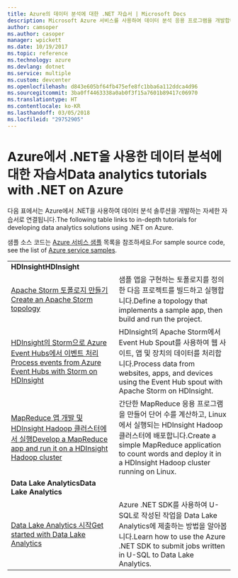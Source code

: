```yaml
---
title: Azure의 데이터 분석에 대한 .NET 자습서 | Microsoft Docs
description: Microsoft Azure 서비스를 사용하여 데이터 분석 응용 프로그램을 개발합니다.
author: camsoper
ms.author: casoper
manager: wpickett
ms.date: 10/19/2017
ms.topic: reference
ms.technology: azure
ms.devlang: dotnet
ms.service: multiple
ms.custom: devcenter
ms.openlocfilehash: d843e605bf64fb475efe8fc1bba6a112ddca4d96
ms.sourcegitcommit: 3ba0ff4463338a0ab0f3f15a7601b89417c06970
ms.translationtype: HT
ms.contentlocale: ko-KR
ms.lasthandoff: 03/05/2018
ms.locfileid: "29752905"
---
```

# <a name="data-analytics-tutorials-with-net-on-azure"></a><span data-ttu-id="269e9-103">Azure에서 .NET을 사용한 데이터 분석에 대한 자습서</span><span class="sxs-lookup"><span data-stu-id="269e9-103">Data analytics tutorials with .NET on Azure</span></span>

<span data-ttu-id="269e9-104">다음 표에서는 Azure에서 .NET을 사용하여 데이터 분석 솔루션을 개발하는 자세한 자습서로 연결됩니다.</span><span class="sxs-lookup"><span data-stu-id="269e9-104">The following table links to in-depth tutorials for developing data analytics solutions using .NET on Azure.</span></span> 

<span data-ttu-id="269e9-105">샘플 소스 코드는 [Azure 서비스 샘플](https://azure.microsoft.com/resources/samples/?platform=dotnet) 목록을 참조하세요.</span><span class="sxs-lookup"><span data-stu-id="269e9-105">For sample source code, see the list of [Azure service samples](https://azure.microsoft.com/resources/samples/?platform=dotnet).</span></span>

| | |
|---|---|
| <span data-ttu-id="269e9-106">**HDInsight**</span><span class="sxs-lookup"><span data-stu-id="269e9-106">**HDInsight**</span></span> | |
| <span data-ttu-id="269e9-107">[Apache Storm 토폴로지 만들기][1]</span><span class="sxs-lookup"><span data-stu-id="269e9-107">[Create an Apache Storm topology][1]</span></span> | <span data-ttu-id="269e9-108">샘플 앱을 구현하는 토폴로지를 정의한 다음 프로젝트를 빌드하고 실행합니다.</span><span class="sxs-lookup"><span data-stu-id="269e9-108">Define a topology that implements a sample app, then build and run the project.</span></span> | 
| <span data-ttu-id="269e9-109">[HDInsight의 Storm으로 Azure Event Hubs에서 이벤트 처리][2]</span><span class="sxs-lookup"><span data-stu-id="269e9-109">[Process events from Azure Event Hubs with Storm on HDInsight][2]</span></span> | <span data-ttu-id="269e9-110">HDInsight의 Apache Storm에서 Event Hub Spout를 사용하여 웹 사이트, 앱 및 장치의 데이터를 처리합니다.</span><span class="sxs-lookup"><span data-stu-id="269e9-110">Process data from websites, apps, and devices using the Event Hub spout with Apache Storm on HDInsight.</span></span>
| <span data-ttu-id="269e9-111">[MapReduce 앱 개발 및 HDInsight Hadoop 클러스터에서 실행][3]</span><span class="sxs-lookup"><span data-stu-id="269e9-111">[Develop a MapReduce app and run it on a HDInsight Hadoop cluster][3]</span></span> | <span data-ttu-id="269e9-112">간단한 MapReduce 응용 프로그램을 만들어 단어 수를 계산하고, Linux에서 실행되는 HDInsight Hadoop 클러스터에 배포합니다.</span><span class="sxs-lookup"><span data-stu-id="269e9-112">Create a simple MapReduce application to count words and deploy it in a HDInsight Hadoop cluster running on Linux.</span></span> |
| <span data-ttu-id="269e9-113">**Data Lake Analytics**</span><span class="sxs-lookup"><span data-stu-id="269e9-113">**Data Lake Analytics**</span></span> | |
| <span data-ttu-id="269e9-114">[Data Lake Analytics 시작][4]</span><span class="sxs-lookup"><span data-stu-id="269e9-114">[Get started with Data Lake Analytics][4]</span></span> | <span data-ttu-id="269e9-115">Azure .NET SDK를 사용하여 U-SQL로 작성된 작업을 Data Lake Analytics에 제출하는 방법을 알아봅니다.</span><span class="sxs-lookup"><span data-stu-id="269e9-115">Learn how to use the Azure .NET SDK to submit jobs written in U-SQL to Data Lake Analytics.</span></span>|


[1]: /azure/hdinsight/hdinsight-storm-develop-csharp-event-hub-topology
[2]: /azure/hdinsight/hdinsight-storm-develop-csharp-visual-studio-topology
[3]: /azure/hdinsight/hdinsight-hadoop-dotnet-csharp-mapreduce-streaming
[4]: /azure/data-lake-analytics/data-lake-analytics-get-started-net-sdk